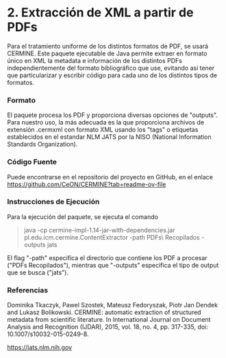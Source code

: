 # 2. Extracción de XML a partir de PDFs
Para el tratamiento uniforme de los distintos formatos de PDF, se usará CERMINE. Este paquete ejecutable de Java permite extraer en formato único en XML la metadata e información de los distintos PDFs independientemente del formato bibliográfico que use, evitando así tener que particularizar y escribir código para cada uno de los distintos tipos de formatos.

### Formato
El paquete procesa los PDF y proporciona diversas opciones de "outputs". Para nuestro uso, la más adecuada es la que proporciona archivos de extensión .cermxml con formato XML usando los "tags" o etiquetas establecidos en el estandar NLM JATS por la NISO (National Information Standards Organization).

### Código Fuente
Puede encontrarse en el repositorio del proyecto en GitHub, en el enlace https://github.com/CeON/CERMINE?tab=readme-ov-file

### Instrucciones de Ejecución
Para la ejecución del paquete, se ejecuta el comando
>java -cp cermine-impl-1.14-jar-with-dependencies.jar pl.edu.icm.cermine.ContentExtractor -path PDFs\ Recopilados -outputs jats

El flag "-path" especifica el directorio que contiene los PDF a procesar ("PDFs Recopilados"), mientras que "-outputs" especifica el tipo de output que se busca ("jats").

### Referencias
Dominika Tkaczyk, Pawel Szostek, Mateusz Fedoryszak, Piotr Jan Dendek and Lukasz Bolikowski. 
CERMINE: automatic extraction of structured metadata from scientific literature. 
In International Journal on Document Analysis and Recognition (IJDAR), 2015, 
vol. 18, no. 4, pp. 317-335, doi: 10.1007/s10032-015-0249-8.

https://jats.nlm.nih.gov